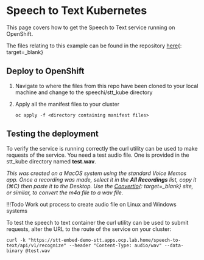 # Speech to Text Kubernetes

This page covers how to get the Speech to Text service running on OpenShift.

The files relating to this example can be found in the repository [here](https://github.com/binnes/watson-libraries/tree/main/speech/stt_kube){: target=_blank}

## Deploy to OpenShift

1. Navigate to where the files from this repo have been cloned to your local machine and change to the speechi/stt_kube directory
2. Apply all the manifest files to your cluster

    ```shell
    oc apply -f <directory containing manifest files>
    ```

## Testing the deployment

To verify the service is running correctly the curl utility can be used to make requests of the service.  You need a test audio file.  One is provided in the stt_kube directory named **test.wav**.

*This was created on a MacOS system using the standard Voice Memos app.  Once a recording was made, select it in the **All Recordings** list, copy it (⌘C) then paste it to the Desktop.  Use the [Convertio](https://convertio.co){: target=_blank} site, or similar, to convert the m4a file to a wav file.*

!!!Todo
    Work out process to create audio file on Linux and Windows systems

To test the speech to text container the curl utility can be used to submit requests, alter the URL to the route of the service on your cluster:

```shell
curl -k "https://stt-embed-demo-stt.apps.ocp.lab.home/speech-to-text/api/v1/recognize" --header "Content-Type: audio/wav" --data-binary @test.wav
```
